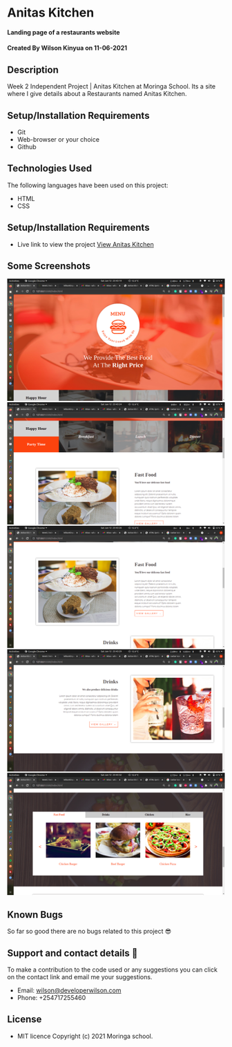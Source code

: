 # Anitas Kitchen
#### Landing page of a restaurants website
#### Created By Wilson Kinyua on 11-06-2021
## Description
Week 2 Independent Project | Anitas Kitchen at Moringa School. Its a site where I give details about a Restaurants named Anitas Kitchen.
## Setup/Installation Requirements
* Git
* Web-browser or your choice
* Github
## Technologies Used
 The following languages have been used on this project:
 * HTML
 * CSS

## Setup/Installation Requirements

* Live link to view the project <a href="https://wilsonkinyua.github.io/anitas-kitchen/">View Anitas Kitchen</a>
## Some Screenshots
<img src="./img/screenshots/1.png" alt="screenshot" />
<img src="./img/screenshots/2.png" alt="screenshot" />
<img src="./img/screenshots/3.png" alt="screenshot" />
<img src="./img/screenshots/4.png" alt="screenshot" />
<img src="./img/screenshots/5.png" alt="screenshot" />

## Known Bugs
 So far so good there are no bugs related to this project 😎
## Support and contact details 🙂
To make a contribution to the code used or any suggestions you can click on the contact link and email me your suggestions.
* Email: wilson@developerwilson.com
* Phone: +254717255460
## License
* MIT licence Copyright (c) 2021 Moringa school.
  